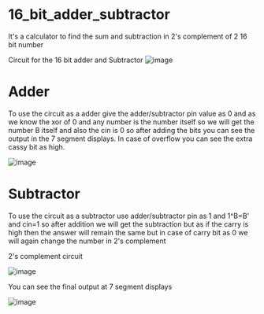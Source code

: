 # 16_bit_adder_subtractor
It's a calculator to find the sum and subtraction in 2's complement of 2 16 bit number

Circuit for the 16 bit adder and Subtractor 
![image](https://github.com/9389lalit/16_bit_adder_subtractor/assets/99964550/edb1daa0-63c7-4fa2-b367-350553ea1591)

# Adder 
To use the circuit as a adder give the adder/subtractor pin value as 0 and as we know the xor of 0 and any number is the number itself so we will get the number B itself and also the cin is 0 so after adding the bits you can see the output in the 7 segment displays.
In case of overflow  you can see the extra cassy bit as high.

![image](https://github.com/9389lalit/16_bit_adder_subtractor/assets/99964550/7b5a874e-edd4-41f4-8094-9de5ecb06a99)

# Subtractor 
To use the circuit as a subtractor use adder/subtractor pin as 1 and 1^B=B' and cin=1 so after addition we will get the subtraction but as if the carry is high then the answer will remain the same but in case of carry bit as 0 we will again change the number in 
2's complement

2's complement circuit

![image](https://github.com/9389lalit/16_bit_adder_subtractor/assets/99964550/6f71f0f0-4f30-4f1a-9be0-c5745c8a75f7)

You can see the final output at 7 segment displays

![image](https://github.com/9389lalit/16_bit_adder_subtractor/assets/99964550/348956a3-1b9f-4001-a2b2-c3440595aa95)


